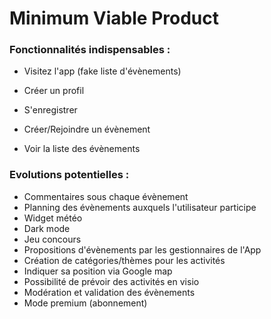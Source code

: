 # **Minimum Viable Product**


### Fonctionnalités indispensables : 

- Visitez l'app (fake liste d'évènements)

- Créer un profil

- S'enregistrer

- Créer/Rejoindre un évènement

- Voir la liste des évènements

### Evolutions potentielles : 

- Commentaires sous chaque évènement
- Planning des évènements auxquels l'utilisateur participe
- Widget météo 
- Dark mode
- Jeu concours 
- Propositions d'évènements par les gestionnaires de l'App
- Création de catégories/thèmes pour les activités
- Indiquer sa position via Google map
- Possibilité de prévoir des activités en visio
- Modération et validation des évènements
- Mode premium (abonnement) 
